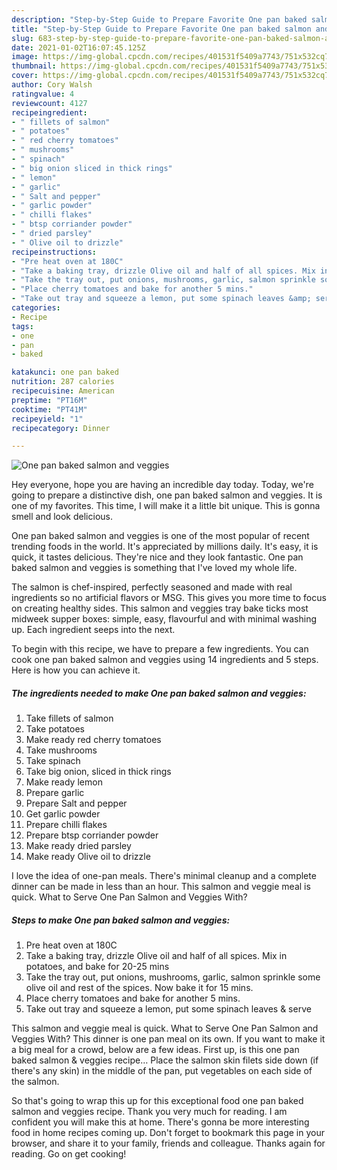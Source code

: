 ```yaml
---
description: "Step-by-Step Guide to Prepare Favorite One pan baked salmon and veggies"
title: "Step-by-Step Guide to Prepare Favorite One pan baked salmon and veggies"
slug: 683-step-by-step-guide-to-prepare-favorite-one-pan-baked-salmon-and-veggies
date: 2021-01-02T16:07:45.125Z
image: https://img-global.cpcdn.com/recipes/401531f5409a7743/751x532cq70/one-pan-baked-salmon-and-veggies-recipe-main-photo.jpg
thumbnail: https://img-global.cpcdn.com/recipes/401531f5409a7743/751x532cq70/one-pan-baked-salmon-and-veggies-recipe-main-photo.jpg
cover: https://img-global.cpcdn.com/recipes/401531f5409a7743/751x532cq70/one-pan-baked-salmon-and-veggies-recipe-main-photo.jpg
author: Cory Walsh
ratingvalue: 4
reviewcount: 4127
recipeingredient:
- " fillets of salmon"
- " potatoes"
- " red cherry tomatoes"
- " mushrooms"
- " spinach"
- " big onion sliced in thick rings"
- " lemon"
- " garlic"
- " Salt and pepper"
- " garlic powder"
- " chilli flakes"
- " btsp corriander powder"
- " dried parsley"
- " Olive oil to drizzle"
recipeinstructions:
- "Pre heat oven at 180C"
- "Take a baking tray, drizzle Olive oil and half of all spices. Mix in potatoes, and bake for 20-25 mins"
- "Take the tray out, put onions, mushrooms, garlic, salmon sprinkle some olive oil and rest of the spices. Now bake it for 15 mins."
- "Place cherry tomatoes and bake for another 5 mins."
- "Take out tray and squeeze a lemon, put some spinach leaves &amp; serve"
categories:
- Recipe
tags:
- one
- pan
- baked

katakunci: one pan baked 
nutrition: 287 calories
recipecuisine: American
preptime: "PT16M"
cooktime: "PT41M"
recipeyield: "1"
recipecategory: Dinner

---
```



![One pan baked salmon and veggies](https://img-global.cpcdn.com/recipes/401531f5409a7743/751x532cq70/one-pan-baked-salmon-and-veggies-recipe-main-photo.jpg)

Hey everyone, hope you are having an incredible day today. Today, we're going to prepare a distinctive dish, one pan baked salmon and veggies. It is one of my favorites. This time, I will make it a little bit unique. This is gonna smell and look delicious.

One pan baked salmon and veggies is one of the most popular of recent trending foods in the world. It's appreciated by millions daily. It's easy, it is quick, it tastes delicious. They're nice and they look fantastic. One pan baked salmon and veggies is something that I've loved my whole life.

The salmon is chef-inspired, perfectly seasoned and made with real ingredients so no artificial flavors or MSG. This gives you more time to focus on creating healthy sides. This salmon and veggies tray bake ticks most midweek supper boxes: simple, easy, flavourful and with minimal washing up. Each ingredient seeps into the next.


To begin with this recipe, we have to prepare a few ingredients. You can cook one pan baked salmon and veggies using 14 ingredients and 5 steps. Here is how you can achieve it.

<!--inarticleads1-->

##### The ingredients needed to make One pan baked salmon and veggies:

1. Take  fillets of salmon
1. Take  potatoes
1. Make ready  red cherry tomatoes
1. Take  mushrooms
1. Take  spinach
1. Take  big onion, sliced in thick rings
1. Make ready  lemon
1. Prepare  garlic
1. Prepare  Salt and pepper
1. Get  garlic powder
1. Prepare  chilli flakes
1. Prepare  btsp corriander powder
1. Make ready  dried parsley
1. Make ready  Olive oil to drizzle


I love the idea of one-pan meals. There&#39;s minimal cleanup and a complete dinner can be made in less than an hour. This salmon and veggie meal is quick. What to Serve One Pan Salmon and Veggies With? 

<!--inarticleads2-->

##### Steps to make One pan baked salmon and veggies:

1. Pre heat oven at 180C
1. Take a baking tray, drizzle Olive oil and half of all spices. Mix in potatoes, and bake for 20-25 mins
1. Take the tray out, put onions, mushrooms, garlic, salmon sprinkle some olive oil and rest of the spices. Now bake it for 15 mins.
1. Place cherry tomatoes and bake for another 5 mins.
1. Take out tray and squeeze a lemon, put some spinach leaves &amp; serve


This salmon and veggie meal is quick. What to Serve One Pan Salmon and Veggies With? This dinner is one pan meal on its own. If you want to make it a big meal for a crowd, below are a few ideas. First up, is this one pan baked salmon &amp; veggies recipe… Place the salmon skin filets side down (if there&#39;s any skin) in the middle of the pan, put vegetables on each side of the salmon. 

So that's going to wrap this up for this exceptional food one pan baked salmon and veggies recipe. Thank you very much for reading. I am confident you will make this at home. There's gonna be more interesting food in home recipes coming up. Don't forget to bookmark this page in your browser, and share it to your family, friends and colleague. Thanks again for reading. Go on get cooking!
